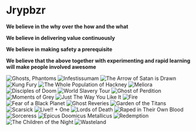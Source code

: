 # Jrypbzr

**We believe in the why over the how and the what**

**We believe in delivering value continuously**

**We believe in making safety a prerequisite**

**We believe that the above together with experimenting and rapid learning will make people involved awesome**

![Ghosts, Phantoms](https://img.discogs.com/V9v5mYtIjLZ1I02ZHkOGan4OxbA=/fit-in/150x150/filters:strip_icc():format(jpeg):mode_rgb():quality(40)/discogs-images/R-3427647-1450646826-4613.png.jpg)
![Infestissumam](https://img.discogs.com/WYRzJ9X_XmH3p4Jd8iyOs36-jZA=/fit-in/150x150/filters:strip_icc():format(jpeg):mode_rgb():quality(40)/discogs-images/R-4378945-1365788017-6079.jpeg.jpg)
![The Arrow of Satan is Drawn](https://img.discogs.com/GVgzw7Mv16Ktm4rN_CNdrQuWiOo=/fit-in/150x150/filters:strip_icc():format(jpeg):mode_rgb():quality(40)/discogs-images/R-12727607-1541114433-9604.jpeg.jpg)
![Kung Fury](https://img.discogs.com/YqG-53pAOe2NjmuQz8dUhHhkRjk=/fit-in/150x150/filters:strip_icc():format(jpeg):mode_rgb():quality(40)/discogs-images/R-7242400-1436972992-3742.jpeg.jpg)
![The Whole Population of Hackney](https://img.discogs.com/DOZH4h7mqkG1AMCXzBt3IZpkdbw=/fit-in/150x150/filters:strip_icc():format(jpeg):mode_rgb():quality(40)/discogs-images/R-3279915-1349005697-1633.jpeg.jpg)
![Meliora](https://img.discogs.com/JJAPQYPREgJC5BiiKLDq4drIPu0=/fit-in/150x150/filters:strip_icc():format(jpeg):mode_rgb():quality(40)/discogs-images/R-7376552-1440515895-9472.jpeg.jpg)
![Disciples of Doom](https://img.discogs.com/7JPhJCr3joCSQWXOLuGjOR96ehY=/fit-in/150x150/filters:strip_icc():format(jpeg):mode_rgb():quality(40)/discogs-images/R-462756-1337177256-5070.jpeg.jpg)
![World Slavery Tour](https://img.discogs.com/PH1MG8rF1eZfcf5LyUyjPNDDseE=/fit-in/150x150/filters:strip_icc():format(jpeg):mode_rgb():quality(40)/discogs-images/R-2949997-1308749838.jpeg.jpg)
![Ghost of Perdition](https://img.discogs.com/5wvp1c-vcmqBEP68d1ON6eR_2zo=/fit-in/150x150/filters:strip_icc():format(jpeg):mode_rgb():quality(40)/discogs-images/R-12681801-1541601276-2007.jpeg.jpg)
![Moments of Grey](https://img.discogs.com/ADYGzQR4LuFm_s-EQNbtdFfti8o=/fit-in/150x150/filters:strip_icc():format(jpeg):mode_rgb():quality(40)/discogs-images/R-5628433-1398378598-9258.jpeg.jpg)
![Just The Way You Like It](https://img.discogs.com/ItBPtxtqT_UJuWzlqkUVEc3KjIQ=/fit-in/150x150/filters:strip_icc():format(jpeg):mode_rgb():quality(40)/discogs-images/R-5908434-1406033545-6179.jpeg.jpg)
![Fire](https://img.discogs.com/zdqOzvnkT5F0N3o7jU7oxoz97d0=/fit-in/150x150/filters:strip_icc():format(jpeg):mode_rgb():quality(40)/discogs-images/R-5402710-1392487954-8501.jpeg.jpg)
![Fear of a Black Planet](https://img.discogs.com/_q87gaFJgGB6ErPK2d9l0eY2s8Q=/fit-in/150x150/filters:strip_icc():format(jpeg):mode_rgb():quality(40)/discogs-images/R-10744176-1503510550-5248.jpeg.jpg)
![Ghost Reveries](https://img.discogs.com/a8-uaXaKFriRss-y8cOE-1CZb88=/fit-in/150x150/filters:strip_icc():format(jpeg):mode_rgb():quality(40)/discogs-images/R-12899054-1544281197-9257.png.jpg)
![Garden of the Titans](https://img.discogs.com/yg9Vjjxa3qxX82xgkALjQF6VkyI=/fit-in/150x150/filters:strip_icc():format(jpeg):mode_rgb():quality(40)/discogs-images/R-12795422-1542101023-3463.jpeg.jpg)
![Scarsick](https://img.discogs.com/kkFhOZ9FfY7_XVSGqklnt0Ai6jY=/fit-in/150x150/filters:strip_icc():format(jpeg):mode_rgb():quality(40)/discogs-images/R-11126812-1510347840-9862.jpeg.jpg)
![Live!! + One](https://img.discogs.com/fOX3V4p9LZgMRyTexs506zTrBvM=/fit-in/150x150/filters:strip_icc():format(jpeg):mode_rgb():quality(40)/discogs-images/R-1899096-1315667055.jpeg.jpg)
![Lords of Death](https://img.discogs.com/7U-miCyBqwimqoB2KLgPcfV3UW8=/fit-in/150x150/filters:strip_icc():format(jpeg):mode_rgb():quality(40)/discogs-images/R-11960171-1525523257-2535.jpeg.jpg)
![Raped in Their Own Blood](https://img.discogs.com/YLspl-cBdDMHqo9XYC65fuPWelM=/fit-in/150x150/filters:strip_icc():format(jpeg):mode_rgb():quality(40)/discogs-images/R-13075739-1547623968-8404.jpeg.jpg)
![Sorceress](https://img.discogs.com/ZH4ilqj2sRSWTTKH6NwsDtH6Rq0=/fit-in/150x150/filters:strip_icc():format(jpeg):mode_rgb():quality(40)/discogs-images/R-9131220-1475847447-9089.jpeg.jpg)
![Epicus Doomicus Metallicus](https://img.discogs.com/a_nGzQNyDGT1ZvUCuwocxw-jUgM=/fit-in/150x150/filters:strip_icc():format(jpeg):mode_rgb():quality(40)/discogs-images/R-1841459-1552209631-5525.jpeg.jpg)
![Redemption](https://img.discogs.com/jqzhSeBCvwGuF2ScxoxZfGWdXuQ=/fit-in/150x150/filters:strip_icc():format(jpeg):mode_rgb():quality(40)/discogs-images/R-13075771-1547624537-2539.jpeg.jpg)
![The Children of the Night](https://img.discogs.com/eBgoVBDGqifGaDY6KqrfQeAKhUw=/fit-in/150x150/filters:strip_icc():format(jpeg):mode_rgb():quality(40)/discogs-images/R-6909072-1429296591-6050.jpeg.jpg)
![Wasteland](https://img.discogs.com/h_EXWGyeZSndstoW0hlFrmWoG4I=/fit-in/150x150/filters:strip_icc():format(jpeg):mode_rgb():quality(40)/discogs-images/R-12581428-1538014469-2137.png.jpg)